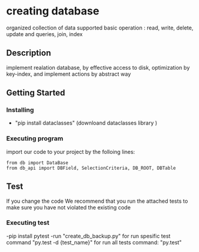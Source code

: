# creating database

organized collection of data supported basic operation : read, write, delete, update and queries, join, index

## Description

implement realation database, by effective access to disk, optimization by key-index, and implement actions by abstract way

## Getting Started

### Installing

* "pip install dataclasses" (downloand dataclasses library )

### Executing program

import our code to your project by the folloing lines:
```
from db import DataBase
from db_api import DBField, SelectionCriteria, DB_ROOT, DBTable
```
## Test

If you change the code
We recommend that you run the attached tests
to make sure you have not violated the existing code

### Executing test

-pip install pytest
-run "create_db_backup.py"
for run spesific test command "py.test -d {test_name}"
for run all tests command: "py.test"

